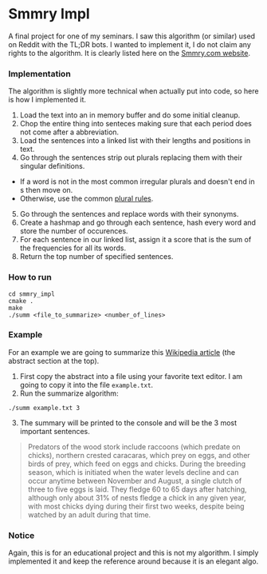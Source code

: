 # Smmry Impl

A final project for one of my seminars. I saw this algorithm (or similar) used on Reddit with the TL;DR bots. I wanted to implement it, I do not claim any rights to the algorithm. It is clearly listed here on the [Smmry.com website](http://smmry.com/about
).

### Implementation

The algorithm is slightly more technical when actually put into code, so here is how I implemented it.

1. Load the text into an in memory buffer and do some initial cleanup.
2. Chop the entire thing into senteces making sure that each period does not come after a abbreviation.
3. Load the sentences into a linked list with their lengths and positions in text.
4. Go through the sentences strip out plurals replacing them with their singular definitions.
- If a word is not in the most common irregular plurals and doesn't end in s then move on.
- Otherwise, use the common [plural rules](http://www.ef.edu/english-resources/english-grammar/singular-and-plural-nouns/).
5. Go through the sentences and replace words with their synonyms.
6. Create a hashmap and go through each sentence, hash every word and store the number of occurences.
7. For each sentence in our linked list, assign it a score that is the sum of the frequencies for all its words.
8. Return the top number of specified sentences.

### How to run

```
cd smmry_impl
cmake .
make
./summ <file_to_summarize> <number_of_lines>
```

### Example

For an example we are going to summarize this [Wikipedia article](https://en.wikipedia.org/wiki/Wood_stork) (the abstract section at the top).

1. First copy the abstract into a file using your favorite text editor. I am going to copy it into the file `example.txt`.
2. Run the summarize algorithm:
```
./summ example.txt 3
```
3. The summary will be printed to the console and will be the 3 most important sentences.

> Predators of the wood stork include raccoons (which predate on chicks), northern crested caracaras, which prey on eggs, and other birds of prey, which feed on eggs and chicks. During the breeding season, which is initiated when the water levels decline and can occur anytime between November and August, a single clutch of three to five eggs is laid. They fledge 60 to 65 days after hatching, although only about 31% of nests fledge a chick in any given year, with most chicks dying during their first two weeks, despite being watched by an adult during that time.


### Notice

Again, this is for an educational project and this is not my algorithm. I simply implemented it and keep the reference around because it is an elegant algo.
